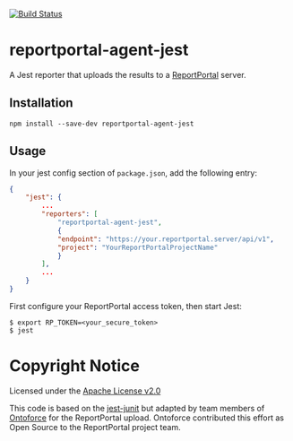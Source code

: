 [![Build Status](https://travis-ci.org/ringods/agent-js-jest.svg?branch=master)](https://travis-ci.org/ringods/agent-js-jest)

# reportportal-agent-jest

A Jest reporter that uploads the results to a [ReportPortal](http://reportportal.io/) server.

## Installation

```shell
npm install --save-dev reportportal-agent-jest
```

## Usage
In your jest config section of `package.json`, add the following entry:
```JSON
{
    "jest": {
        ...
        "reporters": [
            "reportportal-agent-jest",
            {
            "endpoint": "https://your.reportportal.server/api/v1",
            "project": "YourReportPortalProjectName"
            }
        ],
        ...
    }
}
```

First configure your ReportPortal access token, then start Jest:

```shell
$ export RP_TOKEN=<your_secure_token>
$ jest
```

# Copyright Notice

Licensed under the [Apache License v2.0](LICENSE)

This code is based on the [jest-junit](https://github.com/jest-community/jest-junit)
but adapted by team members of [Ontoforce](https://www.ontoforce.com) for the 
ReportPortal upload. Ontoforce contributed this effort as Open Source to the
ReportPortal project team.
